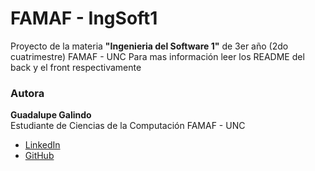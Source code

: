 # FAMAF - IngSoft1

Proyecto de la materia **"Ingenieria del Software 1"** de 3er año (2do cuatrimestre) FAMAF - UNC
Para mas información leer los README del back y el front respectivamente

### Autora

**Guadalupe Galindo**  
Estudiante de Ciencias de la Computación FAMAF - UNC

- [LinkedIn](https://linkedin.com/in/guadagalindo)
- [GitHub](https://github.com/GuadaGalindo)